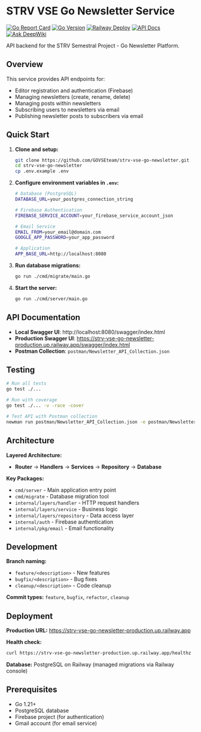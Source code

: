# STRV VSE Go Newsletter Service

[![Go Report Card](https://goreportcard.com/badge/github.com/GOVSEteam/strv-vse-go-newsletter)](https://goreportcard.com/report/github.com/GOVSEteam/strv-vse-go-newsletter)
[![Go Version](https://img.shields.io/badge/Go-1.23+-00ADD8?style=flat&logo=go)](https://golang.org/)
[![Railway Deploy](https://img.shields.io/badge/Deploy-Railway-0B0D0E?style=flat&logo=railway)](https://railway.app)
[![API Docs](https://img.shields.io/badge/API-Swagger-85EA2D?style=flat&logo=swagger)](https://strv-vse-go-newsletter-production.up.railway.app/swagger/index.html)
[![Ask DeepWiki](https://deepwiki.com/badge.svg)](https://deepwiki.com/GOVSEteam/strv-vse-go-newsletter)

API backend for the STRV Semestral Project - Go Newsletter Platform.

## Overview

This service provides API endpoints for:

- Editor registration and authentication (Firebase)
- Managing newsletters (create, rename, delete)
- Managing posts within newsletters
- Subscribing users to newsletters via email
- Publishing newsletter posts to subscribers via email

## Quick Start

1. **Clone and setup:**
   ```bash
   git clone https://github.com/GOVSEteam/strv-vse-go-newsletter.git
   cd strv-vse-go-newsletter
   cp .env.example .env
   ```

2. **Configure environment variables in `.env`:**
   ```bash
   # Database (PostgreSQL)
   DATABASE_URL=your_postgres_connection_string
   
   # Firebase Authentication
   FIREBASE_SERVICE_ACCOUNT=your_firebase_service_account_json
   
   # Email Service
   EMAIL_FROM=your_email@domain.com
   GOOGLE_APP_PASSWORD=your_app_password
   
   # Application
   APP_BASE_URL=http://localhost:8080
   ```

3. **Run database migrations:**
   ```bash
   go run ./cmd/migrate/main.go
   ```

4. **Start the server:**
   ```bash
   go run ./cmd/server/main.go
   ```

## API Documentation

- **Local Swagger UI**: http://localhost:8080/swagger/index.html
- **Production Swagger UI**: https://strv-vse-go-newsletter-production.up.railway.app/swagger/index.html
- **Postman Collection**: `postman/Newsletter_API_Collection.json`

## Testing

```bash
# Run all tests
go test ./...

# Run with coverage
go test ./... -v -race -cover

# Test API with Postman collection
newman run postman/Newsletter_API_Collection.json -e postman/Newsletter_API_Environment.json
```

## Architecture

**Layered Architecture:**
- **Router** → **Handlers** → **Services** → **Repository** → **Database**

**Key Packages:**
- `cmd/server` - Main application entry point
- `cmd/migrate` - Database migration tool
- `internal/layers/handler` - HTTP request handlers
- `internal/layers/service` - Business logic
- `internal/layers/repository` - Data access layer
- `internal/auth` - Firebase authentication
- `internal/pkg/email` - Email functionality

## Development

**Branch naming:**
- `feature/<description>` - New features
- `bugfix/<description>` - Bug fixes  
- `cleanup/<description>` - Code cleanup

**Commit types:** `feature`, `bugfix`, `refactor`, `cleanup`

## Deployment

**Production URL:** https://strv-vse-go-newsletter-production.up.railway.app

**Health check:**
```bash
curl https://strv-vse-go-newsletter-production.up.railway.app/healthz
```

**Database:** PostgreSQL on Railway (managed migrations via Railway console)

## Prerequisites

- Go 1.21+
- PostgreSQL database
- Firebase project (for authentication)
- Gmail account (for email service)
